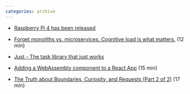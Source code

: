 ```yaml
---
categories: archive
---
```


- [Raspberry Pi 4 has been released](https://www.raspberrypi.org/blog/raspberry-pi-4-on-sale-now-from-35/ "https://www.raspberrypi.org/blog/raspberry-pi-4-on-sale-now-from-35/")

- [Forget monoliths vs. microservices. Cognitive load is what matters.](https://techbeacon.com/app-dev-testing/forget-monoliths-vs-microservices-cognitive-load-what-matters "https://techbeacon.com/app-dev-testing/forget-monoliths-vs-microservices-cognitive-load-what-matters") (12 min)

- [Just - The task library that just works](https://microsoft.github.io/just/ "https://microsoft.github.io/just/")

- [Adding a WebAssembly component to a React App](https://blog.scottlogic.com/2019/06/14/add-webassembly-to-react-app.html "https://blog.scottlogic.com/2019/06/14/add-webassembly-to-react-app.html") (15 min)

- [The Truth about Boundaries, Curiosity, and Requests (Part 2 of 2)](https://www.eventbrite.com/engineering/the-truth-about-boundaries-curiosity-and-requests-part-2-of-2/ "https://www.eventbrite.com/engineering/the-truth-about-boundaries-curiosity-and-requests-part-2-of-2/") (17 min)
